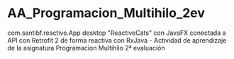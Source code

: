 # AA_Programacion_Multihilo_2ev

com.santibf.reactive.App desktop "ReactiveCats" con JavaFX conectada a API con Retrofit 2 de forma reactiva con RxJava - Actividad de aprendizaje de la asignatura Programacion Multihilo 2ª evaluación

